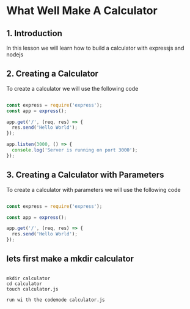 # What Well Make A Calculator

## 1. Introduction

In this lesson we will learn how to build a calculator with expressjs and nodejs

## 2. Creating a Calculator

To create a calculator we will use the following code

```js

const express = require('express');
const app = express();

app.get('/', (req, res) => {
  res.send('Hello World');
});

app.listen(3000, () => {
  console.log('Server is running on port 3000');
});

```

## 3. Creating a Calculator with Parameters

To create a calculator with parameters we will use the following code

```js

const express = require('express');

const app = express();

app.get('/', (req, res) => {
  res.send('Hello World');
});

```


## lets first make a mkdir calculator

```vahs

mkdir calculator
cd calculator
touch calculator.js

```

```
run wi th the codemode calculator.js
```

```js

